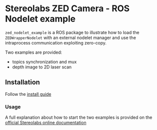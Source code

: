 # Stereolabs ZED Camera - ROS Nodelet example

`zed_nodelet_example` is a ROS package to illustrate how to load the `ZEDWrapperNodelet` with an external nodelet manager and use the intraprocess communication exploiting zero-copy.

Two examples are provided:
- topics synchronization and mux
- depth image to 2D laser scan

## Installation

Follow the [install guide](https://github.com/stereolabs/zed-ros-examples/blob/master/README.md#build-the-program)

### Usage
A full explanation about how to start the two examples is provided on the [official Stereolabs online documentation](https://www.stereolabs.com/docs/ros/zed_nodelets/#examples)



